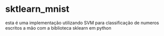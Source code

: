 # sktlearn_mnist
esta é uma implementação utilizando SVM para classificação de numeros escritos a mão com a biblioteca sklearn em python
